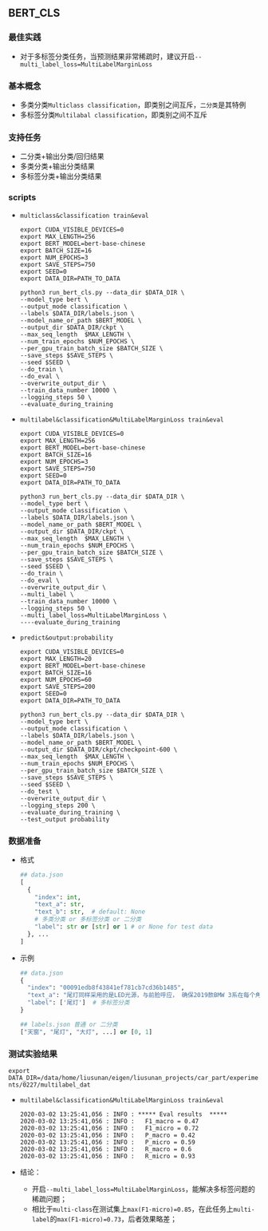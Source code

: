 ## BERT_CLS

### 最佳实践

* 对于多标签分类任务，当预测结果非常稀疏时，建议开启`--multi_label_loss=MultiLabelMarginLoss`

### 基本概念

* 多类分类`Multiclass classification`，即类别之间互斥，`二分类`是其特例
* 多标签分类`Multilabal classification`，即类别之间不互斥

### 支持任务

* 二分类+输出分类/回归结果
* 多类分类+输出分类结果
* 多标签分类+输出分类结果

### scripts

* `multiclass&classification train&eval`

  ```shell
  export CUDA_VISIBLE_DEVICES=0
  export MAX_LENGTH=256
  export BERT_MODEL=bert-base-chinese
  export BATCH_SIZE=16
  export NUM_EPOCHS=3
  export SAVE_STEPS=750
  export SEED=0
  export DATA_DIR=PATH_TO_DATA
  
  python3 run_bert_cls.py --data_dir $DATA_DIR \
  --model_type bert \
  --output_mode classification \
  --labels $DATA_DIR/labels.json \
  --model_name_or_path $BERT_MODEL \
  --output_dir $DATA_DIR/ckpt \
  --max_seq_length  $MAX_LENGTH \
  --num_train_epochs $NUM_EPOCHS \
  --per_gpu_train_batch_size $BATCH_SIZE \
  --save_steps $SAVE_STEPS \
  --seed $SEED \
  --do_train \
  --do_eval \
  --overwrite_output_dir \
  --train_data_number 10000 \
  --logging_steps 50 \
  --evaluate_during_training
  ```

* `multilabel&classification&MultiLabelMarginLoss train&eval`

  ```shell
  export CUDA_VISIBLE_DEVICES=0
  export MAX_LENGTH=256
  export BERT_MODEL=bert-base-chinese
  export BATCH_SIZE=16
  export NUM_EPOCHS=3
  export SAVE_STEPS=750
  export SEED=0
  export DATA_DIR=PATH_TO_DATA
  
  python3 run_bert_cls.py --data_dir $DATA_DIR \
  --model_type bert \
  --output_mode classification \
  --labels $DATA_DIR/labels.json \
  --model_name_or_path $BERT_MODEL \
  --output_dir $DATA_DIR/ckpt \
  --max_seq_length  $MAX_LENGTH \
  --num_train_epochs $NUM_EPOCHS \
  --per_gpu_train_batch_size $BATCH_SIZE \
  --save_steps $SAVE_STEPS \
  --seed $SEED \
  --do_train \
  --do_eval \
  --overwrite_output_dir \
  --multi_label \
  --train_data_number 10000 \
  --logging_steps 50 \
  --multi_label_loss=MultiLabelMarginLoss \
  ----evaluate_during_training
  ```

* `predict&output:probability`

  ```shell
  export CUDA_VISIBLE_DEVICES=0
  export MAX_LENGTH=20
  export BERT_MODEL=bert-base-chinese
  export BATCH_SIZE=16
  export NUM_EPOCHS=60
  export SAVE_STEPS=200
  export SEED=0
  export DATA_DIR=PATH_TO_DATA
  
  python3 run_bert_cls.py --data_dir $DATA_DIR \
  --model_type bert \
  --output_mode classification \
  --labels $DATA_DIR/labels.json \
  --model_name_or_path $BERT_MODEL \
  --output_dir $DATA_DIR/ckpt/checkpoint-600 \
  --max_seq_length  $MAX_LENGTH \
  --num_train_epochs $NUM_EPOCHS \
  --per_gpu_train_batch_size $BATCH_SIZE \
  --save_steps $SAVE_STEPS \
  --seed $SEED \
  --do_test \
  --overwrite_output_dir \
  --logging_steps 200 \
  --evaluate_during_training \
  --test_output probability
  ```

  

### 数据准备

* 格式

  ```python
  ## data.json
  [
    {
      "index": int,
      "text_a": str,
      "text_b": str,  # default: None
      # 多类分类 or 多标签分类 or 二分类
      "label": str or [str] or 1 # or None for test data
    }, ...
  ]
  ```

* 示例

  ```python
  ## data.json
  {
    "index": "00091edb8f43841ef781cb7cd36b1485",
    "text_a": "尾灯同样采用的是LED光源，与前脸呼应， 确保2019款BMW 3系在每个角度看去都运动不凡。",
    "label": ['尾灯']  # 多标签分类
  }
  
  ## labels.json 普通 or 二分类
  ["天窗", "尾灯", "大灯", ...] or [0, 1]
  ```
  

### 测试实验结果

`export DATA_DIR=/data/home/liusunan/eigen/liusunan_projects/car_part/experiments/0227/multilabel_dat`

* `multilabel&classification&MultiLabelMarginLoss train&eval`

  ```shell
  2020-03-02 13:25:41,056 : INFO : ***** Eval results  *****
  2020-03-02 13:25:41,056 : INFO :   F1_macro = 0.47
  2020-03-02 13:25:41,056 : INFO :   F1_micro = 0.72
  2020-03-02 13:25:41,056 : INFO :   P_macro = 0.42
  2020-03-02 13:25:41,056 : INFO :   P_micro = 0.59
  2020-03-02 13:25:41,056 : INFO :   R_macro = 0.6
  2020-03-02 13:25:41,056 : INFO :   R_micro = 0.93
  ```

* 结论：

  * 开启`--multi_label_loss=MultiLabelMarginLoss`，能解决多标签问题的稀疏问题；
  * 相比于`multi-class`在测试集上`max(F1-micro)=0.85`，在此任务上`multi-label`的`max(F1-micro)=0.73`，后者效果略差；



